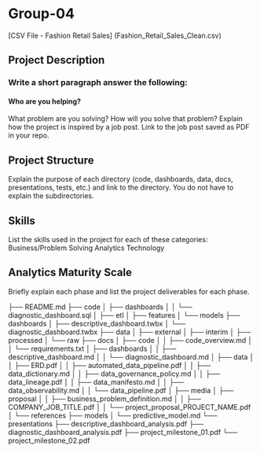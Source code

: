 # Group-04
[CSV File - Fashion Retail Sales] (Fashion_Retail_Sales_Clean.csv)

## Project Description
### Write a short paragraph answer the following:
#### Who are you helping?
What problem are you solving?
How will you solve that problem?
Explain how the project is inspired by a job post. Link to the job post saved as PDF in your repo.

## Project Structure
Explain the purpose of each directory (code, dashboards, data, docs, presentations, tests, etc.) and link to the directory. You do not have to explain the subdirectories.

## Skills
List the skills used in the project for each of these categories:
Business/Problem Solving
Analytics
Technology

## Analytics Maturity Scale
Briefly explain each phase and list the project deliverables for each phase.


├── README.md
├── code
│   ├── dashboards
│   │   └── diagnostic_dashboard.sql
│   ├── etl
│   ├── features
│   └── models
├── dashboards
│   ├── descriptive_dashboard.twbx
│   └── diagnostic_dashboard.twbx
├── data
│   ├── external
│   ├── interim
│   ├── processed
│   └── raw
├── docs
│   ├── code
│   │   ├── code_overview.md
│   │   └── requirements.txt
│   ├── dashboards
│   │   ├── descriptive_dashboard.md
│   │   └── diagnostic_dashboard.md
│   ├── data
│   │   ├── ERD.pdf
│   │   ├── automated_data_pipeline.pdf
│   │   ├── data_dictionary.md
│   │   ├── data_governance_policy.md
│   │   ├── data_lineage.pdf
│   │   ├── data_manifesto.md
│   │   ├── data_observability.md
│   │   └── data_pipeline.pdf
│   ├── media
│   ├── proposal
│   │   ├── business_problem_definition.md
│   │   ├── COMPANY_JOB_TITLE.pdf
│   │   └── project_proposal_PROJECT_NAME.pdf
│   └── references
├── models
│   └── predictive_model.md
└── presentations
    ├── descriptive_dashboard_analysis.pdf
    ├── diagnostic_dashboard_analysis.pdf
    ├── project_milestone_01.pdf
    └── project_milestone_02.pdf
